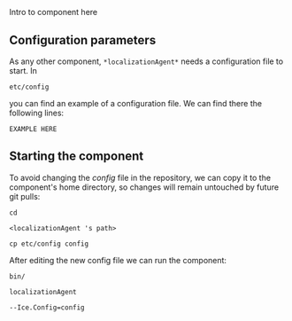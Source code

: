 ```
```
#
``` localizationAgent
```
Intro to component here


## Configuration parameters
As any other component,
``` *localizationAgent* ```
needs a configuration file to start. In

    etc/config

you can find an example of a configuration file. We can find there the following lines:

    EXAMPLE HERE

    
## Starting the component
To avoid changing the *config* file in the repository, we can copy it to the component's home directory, so changes will remain untouched by future git pulls:

    cd

``` <localizationAgent 's path> ```

    cp etc/config config
    
After editing the new config file we can run the component:

    bin/

```localizationAgent ```

    --Ice.Config=config
